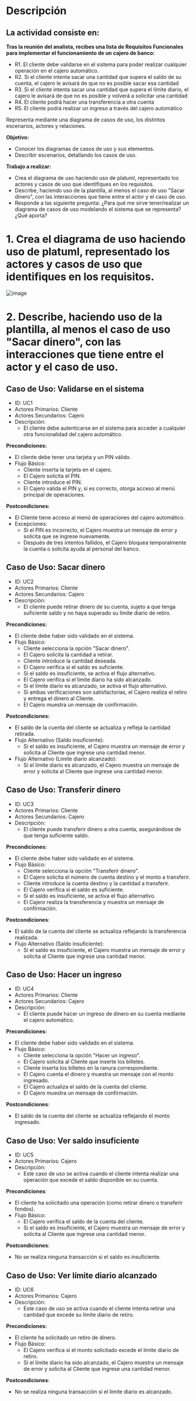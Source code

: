 # Descripción
## La actividad consiste en:

**Tras la reunión del analista, recibes una lista de Requisitos Funcionales para implementar el funcionamiento de un cajero de banco:**
- R1. El cliente debe validarse en el sistema para poder realizar cualquier operación en el cajero automático.
- R2. Si el cliente intenta sacar una cantidad que supera el saldo de su cuenta, el cajero le avisará de que no es posible sacar esa cantidad
- R3. Si el cliente intenta sacar una cantidad que supera el límite diario, el cajero le avisará de que no es posible y volverá a solicitar una cantidad
- R4. El cliente podrá hacer una transferencia a otra cuenta
- R5. El cliente podrá realizar un ingreso a través del cajero automático

Representa mediante una diagrama de casos de uso, los distintos escenarios, actores y relaciones.

**Objetivo:**

- Conocer los diagramas de casos de uso y sus elementos.
- Describir escenarios, detallando los casos de uso.

**Trabajo a realizar:**

- Crea el diagrama de uso haciendo uso de platuml, representado los actores y casos de uso que identifiques en los requisitos.
- Describe, haciendo uso de la plantilla, al menos el caso de uso "Sacar dinero", con las interacciones que tiene entre el actor y el caso de uso.
- Responde a las siguiente pregunta: ¿Para qué me sirve tener/realizar un diagrama de casos de uso modelando el sistema que se representa? ¿Qué aporta?
# 1. Crea el diagrama de uso haciendo uso de platuml, representado los actores y casos de uso que identifiques en los requisitos.
![image](https://github.com/user-attachments/assets/d61f5857-8298-4356-90da-31661dce6352)

# 2. Describe, haciendo uso de la plantilla, al menos el caso de uso "Sacar dinero", con las interacciones que tiene entre el actor y el caso de uso.
## Caso de Uso: Validarse en el sistema
- ID: UC1
- Actores Primarios: Cliente
- Actores Secundarios: Cajero
- Descripción:
  - El cliente debe autenticarse en el sistema para acceder a cualquier otra funcionalidad del cajero automático.

**Precondiciones:**

- El cliente debe tener una tarjeta y un PIN válido.
- Flujo Básico:
  - Cliente inserta la tarjeta en el cajero.
  - El Cajero solicita el PIN.
  - Cliente introduce el PIN.
  - El Cajero valida el PIN y, si es correcto, otorga acceso al menú principal de operaciones.
  
**Postcondiciones:**

- El Cliente tiene acceso al menú de operaciones del cajero automático.
- Excepciones:
  - Si el PIN es incorrecto, el Cajero muestra un mensaje de error y solicita que se ingrese nuevamente.
  - Después de tres intentos fallidos, el Cajero bloquea temporalmente la cuenta o solicita ayuda al personal del banco.

## Caso de Uso: Sacar dinero
- ID: UC2
- Actores Primarios: Cliente
- Actores Secundarios: Cajero
- Descripción:
  - El cliente puede retirar dinero de su cuenta, sujeto a que tenga suficiente saldo y no haya superado su límite diario de retiro.

**Precondiciones:**

- El cliente debe haber sido validado en el sistema.
- Flujo Básico:
  - Cliente selecciona la opción "Sacar dinero".
  - El Cajero solicita la cantidad a retirar.
  - Cliente introduce la cantidad deseada.
  - El Cajero verifica si el saldo es suficiente.
  - Si el saldo es insuficiente, se activa el flujo alternativo.
  - El Cajero verifica si el límite diario ha sido alcanzado.
  - Si el límite diario es alcanzado, se activa el flujo alternativo.
  - Si ambas verificaciones son satisfactorias, el Cajero realiza el retiro y entrega el dinero al Cliente.
  - El Cajero muestra un mensaje de confirmación.
    
**Postcondiciones:**

- El saldo de la cuenta del cliente se actualiza y refleja la cantidad retirada.
- Flujo Alternativo (Saldo insuficiente):
  - Si el saldo es insuficiente, el Cajero muestra un mensaje de error y solicita al Cliente que ingrese una cantidad menor.
- Flujo Alternativo (Límite diario alcanzado):
  - Si el límite diario es alcanzado, el Cajero muestra un mensaje de error y solicita al Cliente que ingrese una cantidad menor.

## Caso de Uso: Transferir dinero
- ID: UC3
- Actores Primarios: Cliente
- Actores Secundarios: Cajero
- Descripción:
  - El cliente puede transferir dinero a otra cuenta, asegurándose de que tenga suficiente saldo.

**Precondiciones:**

- El cliente debe haber sido validado en el sistema.
- Flujo Básico:
  - Cliente selecciona la opción "Transferir dinero".
  - El Cajero solicita el número de cuenta destino y el monto a transferir.
  - Cliente introduce la cuenta destino y la cantidad a transferir.
  - El Cajero verifica si el saldo es suficiente.
  - Si el saldo es insuficiente, se activa el flujo alternativo.
  - El Cajero realiza la transferencia y muestra un mensaje de confirmación.
  
**Postcondiciones**:

- El saldo de la cuenta del cliente se actualiza reflejando la transferencia realizada.
- Flujo Alternativo (Saldo insuficiente):
  - Si el saldo es insuficiente, el Cajero muestra un mensaje de error y solicita al Cliente que ingrese una cantidad menor.
    
## Caso de Uso: Hacer un ingreso
- ID: UC4
- Actores Primarios: Cliente
- Actores Secundarios: Cajero
- Descripción:
  - El cliente puede hacer un ingreso de dinero en su cuenta mediante el cajero automático.

**Precondiciones:**

- El cliente debe haber sido validado en el sistema.
- Flujo Básico:
  - Cliente selecciona la opción "Hacer un ingreso".
  - El Cajero solicita al Cliente que inserte los billetes.
  - Cliente inserta los billetes en la ranura correspondiente.
  - El Cajero cuenta el dinero y muestra un mensaje con el monto ingresado.
  - El Cajero actualiza el saldo de la cuenta del cliente.
  - El Cajero muestra un mensaje de confirmación.
  
**Postcondiciones**:

- El saldo de la cuenta del cliente se actualiza reflejando el monto ingresado.

## Caso de Uso: Ver saldo insuficiente
- ID: UC5
- Actores Primarios: Cajero
- Descripción:
  - Este caso de uso se activa cuando el cliente intenta realizar una operación que excede el saldo disponible en su cuenta.

**Precondiciones**:

- El cliente ha solicitado una operación (como retirar dinero o transferir fondos).
- Flujo Básico:
  - El Cajero verifica el saldo de la cuenta del cliente.
  - Si el saldo es insuficiente, el Cajero muestra un mensaje de error y solicita al Cliente que ingrese una cantidad menor.

**Postcondiciones**:

- No se realiza ninguna transacción si el saldo es insuficiente.

## Caso de Uso: Ver límite diario alcanzado
- ID: UC6
- Actores Primarios: Cajero
- Descripción:
  - Este caso de uso se activa cuando el cliente intenta retirar una cantidad que excede su límite diario de retiro.

**Precondiciones:**

- El cliente ha solicitado un retiro de dinero.
- Flujo Básico:
  - El Cajero verifica si el monto solicitado excede el límite diario de retiro.
  - Si el límite diario ha sido alcanzado, el Cajero muestra un mensaje de error y solicita al Cliente que ingrese una cantidad menor.

**Postcondiciones**:

- No se realiza ninguna transacción si el límite diario es alcanzado.
